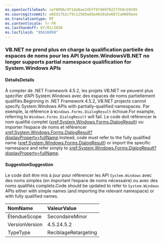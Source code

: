 ```yaml
---
ms.openlocfilehash: cef8096c971da8ae245ff974697022f350cb9195
ms.sourcegitcommit: e02d17b2cf9c1258dadda4810a5e6072a0089aee
ms.translationtype: MT
ms.contentlocale: fr-FR
ms.lasthandoff: 07/01/2020
ms.locfileid: "85616050"
---
```

### <a name="vbnet-no-longer-supports-partial-namespace-qualification-for-systemwindows-apis"></a><span data-ttu-id="2d47a-101">VB.NET ne prend plus en charge la qualification partielle des espaces de noms pour les API System.Windows</span><span class="sxs-lookup"><span data-stu-id="2d47a-101">VB.NET no longer supports partial namespace qualification for System.Windows APIs</span></span>

#### <a name="details"></a><span data-ttu-id="2d47a-102">Détails</span><span class="sxs-lookup"><span data-stu-id="2d47a-102">Details</span></span>

<span data-ttu-id="2d47a-103">À compter de .NET Framework 4.5.2, les projets VB.NET ne peuvent plus spécifier d’API System.Windows avec des espaces de noms partiellement qualifiés.</span><span class="sxs-lookup"><span data-stu-id="2d47a-103">Beginning in .NET Framework 4.5.2, VB.NET projects cannot specify System.Windows APIs with partially-qualified namespaces.</span></span> <span data-ttu-id="2d47a-104">Par exemple, la référence à `Windows.Forms.DialogResult` échoue.</span><span class="sxs-lookup"><span data-stu-id="2d47a-104">For example, referring to `Windows.Forms.DialogResult` will fail.</span></span> <span data-ttu-id="2d47a-105">Le code doit référencer le nom qualifié complet (<xref:System.Windows.Forms.DialogResult>) ou importer l’espace de noms et référencer <xref:System.Windows.Forms.DialogResult?displayProperty=fullName>.</span><span class="sxs-lookup"><span data-stu-id="2d47a-105">Instead, code must refer to the fully qualified name (<xref:System.Windows.Forms.DialogResult>) or import the specific namespace and refer simply to <xref:System.Windows.Forms.DialogResult?displayProperty=fullName>.</span></span>

#### <a name="suggestion"></a><span data-ttu-id="2d47a-106">Suggestion</span><span class="sxs-lookup"><span data-stu-id="2d47a-106">Suggestion</span></span>

<span data-ttu-id="2d47a-107">Le code doit être mis à jour pour référencer les API `System.Windows` avec des noms simples (en important l’espace de noms nécessaire) ou avec des noms qualifiés complets.</span><span class="sxs-lookup"><span data-stu-id="2d47a-107">Code should be updated to refer to `System.Windows` APIs either with simple names (and importing the relevant namespace) or with fully qualified names.</span></span>

| <span data-ttu-id="2d47a-108">Nom</span><span class="sxs-lookup"><span data-stu-id="2d47a-108">Name</span></span>    | <span data-ttu-id="2d47a-109">Valeur</span><span class="sxs-lookup"><span data-stu-id="2d47a-109">Value</span></span>       |
|:--------|:------------|
| <span data-ttu-id="2d47a-110">Étendue</span><span class="sxs-lookup"><span data-stu-id="2d47a-110">Scope</span></span>   | <span data-ttu-id="2d47a-111">Secondaire</span><span class="sxs-lookup"><span data-stu-id="2d47a-111">Minor</span></span>       |
| <span data-ttu-id="2d47a-112">Version</span><span class="sxs-lookup"><span data-stu-id="2d47a-112">Version</span></span> | <span data-ttu-id="2d47a-113">4.5.2</span><span class="sxs-lookup"><span data-stu-id="2d47a-113">4.5.2</span></span>       |
| <span data-ttu-id="2d47a-114">Type</span><span class="sxs-lookup"><span data-stu-id="2d47a-114">Type</span></span>    | <span data-ttu-id="2d47a-115">Reciblage</span><span class="sxs-lookup"><span data-stu-id="2d47a-115">Retargeting</span></span> |
